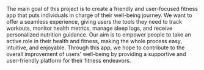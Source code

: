 The main goal of this project is to create a friendly and user-focused fitness app that puts individuals in charge of their well-being journey. We want to offer a seamless experience, giving users the tools they need to track workouts, monitor health metrics, manage sleep logs, and receive personalized nutrition guidance. Our aim is to empower people to take an active role in their health and fitness, making the whole process easy, intuitive, and enjoyable. Through this app, we hope to contribute to the overall improvement of users' well-being by providing a supportive and user-friendly platform for their fitness endeavors.
